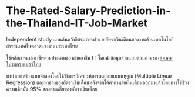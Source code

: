 # The-Rated-Salary-Prediction-in-the-Thailand-IT-Job-Market
Independent study :งานค้นคว้าอิสระ การทำนายอัตราเงินเดือนของงานด้านเทคโนโลยีสารสนเทศในตลาดแรงงานประเทศไทย

ใช้หลักการแบ่งอาชีพตามประเภทของสายอาชีพ IT โดยนำข้อมูลจากแบบสอบถามของ<a href="www.digitalskill.org">สมาคมโปรแกรมเมอร์ไทย</a> 

มาทำการสร้างแบบจำลองโดยใช้วิธีการวิเคราะห์การถดถอยแบบพหุคูณ (Multiple Linear Regression) 
และหาช่วงของอัตราเงินเดือนหลังจากได้ค่าคำนายเงินเดือนออกมาแล้วโดยการใช้ช่วงความเชื่อมั่น 95% ของค่าเฉลี่ยของอัตราเงินเดือน
